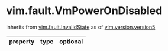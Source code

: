 vim.fault.VmPowerOnDisabled
===========================
inherits from [vim.fault.InvalidState](docs/vim.fault.InvalidState.md)
as of [vim.version.version5](docs/vim.version.md)

| property | type | optional |
|:---------|:-----|:---------|
